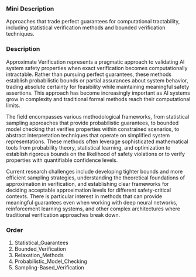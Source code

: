 ### Mini Description

Approaches that trade perfect guarantees for computational tractability, including statistical verification methods and bounded verification techniques.

### Description

Approximate Verification represents a pragmatic approach to validating AI system safety properties when exact verification becomes computationally intractable. Rather than pursuing perfect guarantees, these methods establish probabilistic bounds or partial assurances about system behavior, trading absolute certainty for feasibility while maintaining meaningful safety assertions. This approach has become increasingly important as AI systems grow in complexity and traditional formal methods reach their computational limits.

The field encompasses various methodological frameworks, from statistical sampling approaches that provide probabilistic guarantees, to bounded model checking that verifies properties within constrained scenarios, to abstract interpretation techniques that operate on simplified system representations. These methods often leverage sophisticated mathematical tools from probability theory, statistical learning, and optimization to establish rigorous bounds on the likelihood of safety violations or to verify properties with quantifiable confidence levels.

Current research challenges include developing tighter bounds and more efficient sampling strategies, understanding the theoretical foundations of approximation in verification, and establishing clear frameworks for deciding acceptable approximation levels for different safety-critical contexts. There is particular interest in methods that can provide meaningful guarantees even when working with deep neural networks, reinforcement learning systems, and other complex architectures where traditional verification approaches break down.

### Order

1. Statistical_Guarantees
2. Bounded_Verification
3. Relaxation_Methods
4. Probabilistic_Model_Checking
5. Sampling-Based_Verification
